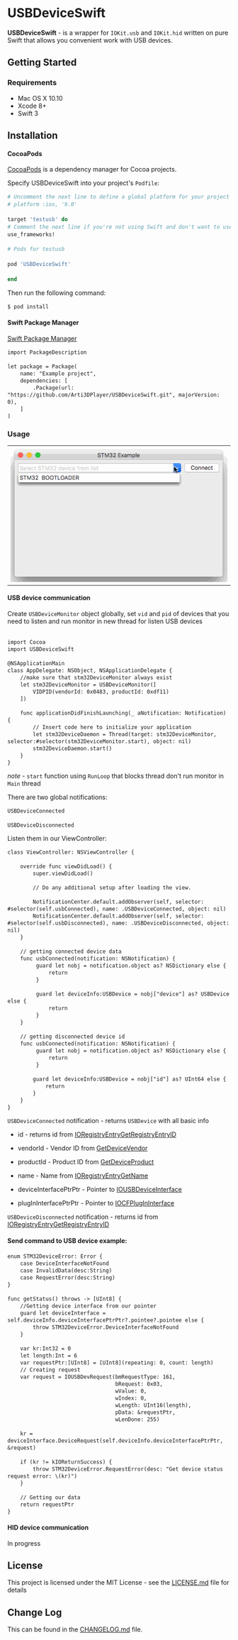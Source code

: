 # USBDeviceSwift

**USBDeviceSwift** - is a wrapper for `IOKit.usb` and `IOKit.hid` written on pure Swift that allows you convenient work with USB devices.

## Getting Started

### Requirements

* Mac OS X 10.10
* Xcode 8+
* Swift 3

## Installation

#### CocoaPods

[CocoaPods](https://cocoapods.org/) is a dependency manager for Cocoa projects.

Specify USBDeviceSwift into your project's `Podfile`:

```ruby
# Uncomment the next line to define a global platform for your project
# platform :ios, '9.0'

target 'testusb' do
# Comment the next line if you're not using Swift and don't want to use dynamic frameworks
use_frameworks!

# Pods for testusb

pod 'USBDeviceSwift'

end
```

Then run the following command:

```bash
$ pod install
```

#### Swift Package Manager

[Swift Package Manager](https://swift.org/package-manager/)

```
import PackageDescription

let package = Package(
    name: "Example project",
    dependencies: [
        .Package(url: "https://github.com/Arti3DPlayer/USBDeviceSwift.git", majorVersion: 0),
    ]
)
```

### Usage

<table>
    <tr>
        <th>
            <img src="STM32DeviceExample/Media/stm32example.gif"/>
        </th>
    </tr>
</table>


#### USB device communication

Create `USBDeviceMonitor` object globally, set `vid` and `pid` of devices that you need to listen and run monitor in new thread for listen USB devices

```

import Cocoa
import USBDeviceSwift

@NSApplicationMain
class AppDelegate: NSObject, NSApplicationDelegate {
    //make sure that stm32DeviceMonitor always exist
    let stm32DeviceMonitor = USBDeviceMonitor([
        VIDPID(vendorId: 0x0483, productId: 0xdf11)
    ])

    func applicationDidFinishLaunching(_ aNotification: Notification) {
        // Insert code here to initialize your application
        let stm32DeviceDaemon = Thread(target: stm32DeviceMonitor, selector:#selector(stm32DeviceMonitor.start), object: nil)
        stm32DeviceDaemon.start()
    }
}

```

*note* - `start` function using `RunLoop` that blocks thread don't run monitor in `Main` thread

There are two global notifications:

```
USBDeviceConnected

USBDeviceDisconnected
```

Listen them in our ViewController:

```
class ViewController: NSViewController {

    override func viewDidLoad() {
        super.viewDidLoad()

        // Do any additional setup after loading the view.

        NotificationCenter.default.addObserver(self, selector: #selector(self.usbConnected), name: .USBDeviceConnected, object: nil)
        NotificationCenter.default.addObserver(self, selector: #selector(self.usbDisconnected), name: .USBDeviceDisconnected, object: nil)
    }

    // getting connected device data
    func usbConnected(notification: NSNotification) {
         guard let nobj = notification.object as? NSDictionary else {
             return
         }

         guard let deviceInfo:USBDevice = nobj["device"] as? USBDevice else {
             return
         }
    }

    // getting disconnected device id
    func usbConnected(notification: NSNotification) {
         guard let nobj = notification.object as? NSDictionary else {
             return
         }

        guard let deviceInfo:USBDevice = nobj["id"] as? UInt64 else {
            return
        }
    }
}
```

```USBDeviceConnected``` notification - returns `USBDevice` with all basic info

* id - returns id from [IORegistryEntryGetRegistryEntryID](https://developer.apple.com/documentation/iokit/1514719-ioregistryentrygetregistryentryi)
* vendorId - Vendor ID from [GetDeviceVendor](https://developer.apple.com/documentation/iokit/iousbinterfaceinterface800/1639594-getdevicevendor?preferredLanguage=occ)
* productId -  Product ID from [GetDeviceProduct](https://developer.apple.com/documentation/iokit/iousbinterfaceinterface192/1558993-getdeviceproduct?language=objc)
* name - Name from [IORegistryEntryGetName](https://developer.apple.com/documentation/iokit/1514323-ioregistryentrygetname?preferredLanguage=occ)

* deviceInterfacePtrPtr - Pointer to [IOUSBDeviceInterface](https://developer.apple.com/documentation/iokit/iousbdeviceinterface?preferredLanguage=occ)
* plugInInterfacePtrPtr - Pointer to [IOCFPlugInInterface](https://developer.apple.com/documentation/iokit/iocfplugininterface?language=objc)

```USBDeviceDisconnected``` notification - returns id from [IORegistryEntryGetRegistryEntryID](https://developer.apple.com/documentation/iokit/1514719-ioregistryentrygetregistryentryi)



#### Send command to USB device example:
```
enum STM32DeviceError: Error {
    case DeviceInterfaceNotFound
    case InvalidData(desc:String)
    case RequestError(desc:String)
}

func getStatus() throws -> [UInt8] {
    //Getting device interface from our pointer
    guard let deviceInterface = self.deviceInfo.deviceInterfacePtrPtr?.pointee?.pointee else {
        throw STM32DeviceError.DeviceInterfaceNotFound
    }

    var kr:Int32 = 0
    let length:Int = 6
    var requestPtr:[UInt8] = [UInt8](repeating: 0, count: length)
    // Creating request
    var request = IOUSBDevRequest(bmRequestType: 161,
                                  bRequest: 0x03,
                                  wValue: 0,
                                  wIndex: 0,
                                  wLength: UInt16(length),
                                  pData: &requestPtr,
                                  wLenDone: 255)

    kr = deviceInterface.DeviceRequest(self.deviceInfo.deviceInterfacePtrPtr, &request)

    if (kr != kIOReturnSuccess) {
        throw STM32DeviceError.RequestError(desc: "Get device status request error: \(kr)")
    }

    // Getting our data
    return requestPtr
}
```

#### HID device communication

In progress

## License

This project is licensed under the MIT License - see the [LICENSE.md](LICENSE) file for details

## Change Log

This can be found in the [CHANGELOG.md](CHANGELOG.md) file.

